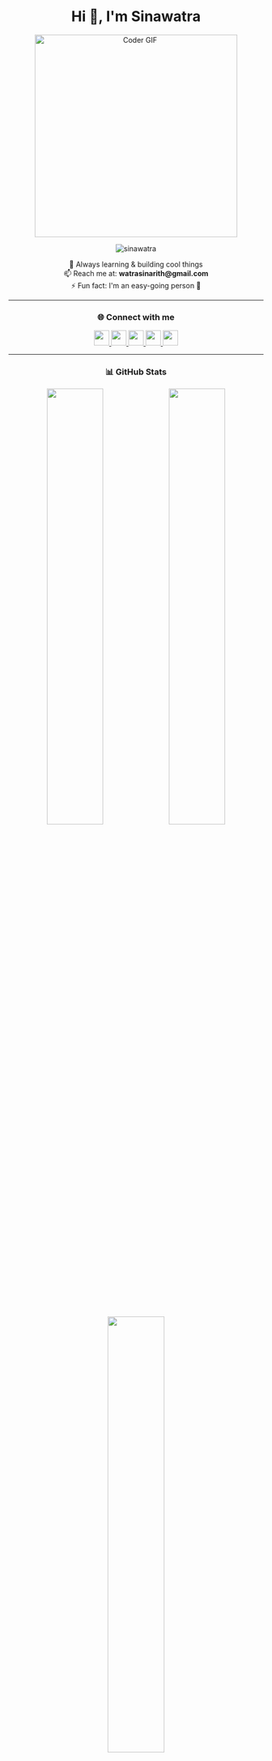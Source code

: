 <h1 align="center">Hi 👋, I'm Sinawatra</h1>

<p align="center">
  <img src="https://media.giphy.com/media/JqmupuTVZYaQX5s094/giphy.gif?cid=790b7611nm29zddo57e135481sh6myav1l5n0k4ag7tmpq1a&ep=v1_gifs_search&rid=giphy.gif&ct=g" width="400" alt="Coder GIF">
</p>

<p align="center">
  <img src="https://komarev.com/ghpvc/?username=sinawatra&label=Profile%20views&color=0e75b6&style=flat" alt="sinawatra" />
</p>

<p align="center">
  🌱 Always learning & building cool things <br>
  📫 Reach me at: <strong>watrasinarith@gmail.com</strong> <br>
  ⚡ Fun fact: I'm an easy-going person 🤙
</p>

---

<h3 align="center">🌐 Connect with me</h3>
<p align="center">
  <a href="https://twitter.com/watra9990" target="blank">
    <img src="https://skillicons.dev/icons?i=twitter" height="30" />
  </a>
  <a href="https://linkedin.com/in/sinawatra-rith-91668a290/" target="blank">
    <img src="https://skillicons.dev/icons?i=linkedin" height="30" />
  </a>
  <a href="https://fb.com/profile.php?id=100007928973272" target="blank">
    <img src="https://skillicons.dev/icons?i=facebook" height="30" />
  </a>
  <a href="https://instagram.com/watraa.aa" target="blank">
    <img src="https://skillicons.dev/icons?i=instagram" height="30" />
  </a>
  <a href="https://www.youtube.com/@watra7788" target="blank">
    <img src="https://skillicons.dev/icons?i=youtube" height="30" />
  </a>
</p>

---

<h3 align="center">📊 GitHub Stats</h3>

<div align="center">
  <img src="https://github-readme-stats.vercel.app/api?username=sinawatra&show_icons=true&theme=tokyonight&hide_border=true" width="47%" />
  <img src="https://github-readme-streak-stats.herokuapp.com/?user=sinawatra&theme=tokyonight&hide_border=true" width="47%" />
</div>

<div align="center">
  <img src="https://github-readme-stats.vercel.app/api/top-langs/?username=sinawatra&layout=compact&theme=tokyonight&hide_border=true" width="47%" />
</div>

---

<h3 align="center">🛠️ Tools & Tech</h3>

<p align="center">
  <img src="https://skillicons.dev/icons?i=flutter,dart,js,ts,nodejs,mongodb,html,css,github,git,vscode" />
</p>
